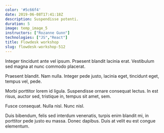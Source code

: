```yaml
---
color: '#5c66f4'
date: 2019-06-08T17:41:18Z
description: Suspendisse potenti.
duration: 5
image: temp_image_5
instructors: ["Rozanne Gunn"]
technologies: ["JS","React"]
title: Flowdesk workshop
slug: flowdesk-workshop-512
---
```

Integer tincidunt ante vel ipsum. Praesent blandit lacinia erat. Vestibulum sed magna at nunc commodo placerat.

Praesent blandit. Nam nulla. Integer pede justo, lacinia eget, tincidunt eget, tempus vel, pede.

Morbi porttitor lorem id ligula. Suspendisse ornare consequat lectus. In est risus, auctor sed, tristique in, tempus sit amet, sem.

Fusce consequat. Nulla nisl. Nunc nisl.

Duis bibendum, felis sed interdum venenatis, turpis enim blandit mi, in porttitor pede justo eu massa. Donec dapibus. Duis at velit eu est congue elementum.
